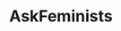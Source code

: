 ---
title: AskFeminists
crosslinks:
- MensRights
- Feminism
- asktransgender
- againstmensrights
- BadSocialScience
- TwoXChromosomes
- TheRedPill
- Negareddit
- AskWomen
- changemyview
- socialjustice101
- GenderCritical
- Economics
- Socialism_101
- AskReddit
- xkcd
- mensrights
- Intactivists
- offmychest
- AskHistorians
---